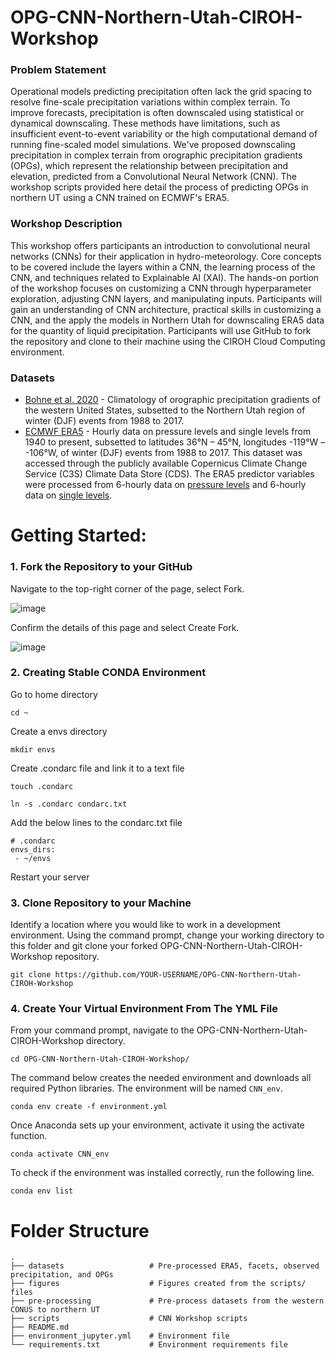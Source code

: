 # OPG-CNN-Northern-Utah-CIROH-Workshop
### Problem Statement
Operational models predicting precipitation often lack the grid spacing to resolve fine-scale precipitation variations within complex terrain. To improve forecasts, precipitation is often downscaled using statistical or dynamical downscaling. These methods have limitations, such as insufficient event-to-event variability or the high computational demand of running fine-scaled model simulations. We've proposed downscaling precipitation in complex terrain from orographic precipitation gradients (OPGs), which represent the relationship between precipitation and elevation, predicted from a Convolutional Neural Network (CNN). The workshop scripts provided here detail the process of predicting OPGs in northern UT using a CNN trained on ECMWF's ERA5. 

### Workshop Description
This workshop offers participants an introduction to convolutional neural networks (CNNs) for their application in hydro-meteorology. Core concepts to be covered include the layers within a CNN, the learning process of the CNN, and techniques related to Explainable AI (XAI). The hands-on portion of the workshop focuses on customizing a CNN through hyperparameter exploration, adjusting CNN layers, and manipulating inputs. Participants will gain an understanding of CNN architecture, practical skills in customizing a CNN, and the apply the models in Northern Utah for downscaling ERA5 data for the quantity of liquid precipitation. Participants will use GitHub to fork the repository and clone to their machine using the CIROH Cloud Computing environment.

### Datasets
* [Bohne et al. 2020](https://doi.org/10.1175/JHM-D-19-0229.1) - Climatology of orographic precipitation gradients of the western United States, subsetted to the Northern Utah region of winter (DJF) events from 1988 to 2017.
* [ECMWF ERA5](https://doi.org/10.1002/qj.3803) - Hourly data on pressure levels and single levels from 1940 to present, subsetted to latitudes 36°N – 45°N, longitudes -119°W – -106°W, of winter (DJF) events from 1988 to 2017. This dataset was accessed through the publicly available Copernicus Climate Change Service (C3S) Climate Data Store (CDS). The ERA5 predictor variables were processed from 6-hourly data on [pressure levels](https://cds.climate.copernicus.eu/cdsapp#!/dataset/reanalysis-era5-pressure-levels?tab=overview) and 6-hourly data on [single levels](https://cds.climate.copernicus.eu/cdsapp#!/dataset/reanalysis-era5-single-levels?tab=form).


# Getting Started:
### 1. Fork the Repository to your GitHub

Navigate to the top-right corner of the page, select Fork.

![image](https://github.com/s-wolvin/OPG-CNN-Northern-Utah-CIROH-Workshop/assets/34422513/6b96d86e-1ebb-4652-b0f8-c37fb46da3ca)

Confirm the details of this page and select Create Fork.

![image](https://github.com/s-wolvin/OPG-CNN-Northern-Utah-CIROH-Workshop/assets/34422513/343220ce-ec44-40be-a712-f21eaa2dbccc)

### 2. Creating Stable CONDA Environment
Go to home directory
```
cd ~
```
Create a envs directory
```
mkdir envs
```
Create .condarc file and link it to a text file
```
touch .condarc

ln -s .condarc condarc.txt
```
Add the below lines to the condarc.txt file
```
# .condarc
envs_dirs:
 - ~/envs
```
Restart your server

### 3. Clone Repository to your Machine
Identify a location where you would like to work in a development environment. Using the command prompt, change your working directory to this folder and git clone your forked OPG-CNN-Northern-Utah-CIROH-Workshop repository.
```
git clone https://github.com/YOUR-USERNAME/OPG-CNN-Northern-Utah-CIROH-Workshop
```

### 4. Create Your Virtual Environment From The YML File
From your command prompt, navigate to the OPG-CNN-Northern-Utah-CIROH-Workshop directory.
```
cd OPG-CNN-Northern-Utah-CIROH-Workshop/
```
The command below creates the needed environment and downloads all required Python libraries. The environment will be named `CNN_env`.
```
conda env create -f environment.yml
```
Once Anaconda sets up your environment, activate it using the activate function.
```
conda activate CNN_env
```
To check if the environment was installed correctly, run the following line.
```
conda env list
```


# Folder Structure
    .
    ├── datasets                   # Pre-processed ERA5, facets, observed precipitation, and OPGs
    ├── figures                    # Figures created from the scripts/ files
    ├── pre-processing             # Pre-process datasets from the western CONUS to northern UT
    ├── scripts                    # CNN Workshop scripts
    ├── README.md                 
    ├── environment_jupyter.yml    # Environment file
    └── requirements.txt           # Environment requirements file

